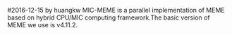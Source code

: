 #2016-12-15 by huangkw
MIC-MEME is a parallel implementation of MEME based on hybrid CPU/MIC computing framework.The basic version of MEME we use is v4.11.2.